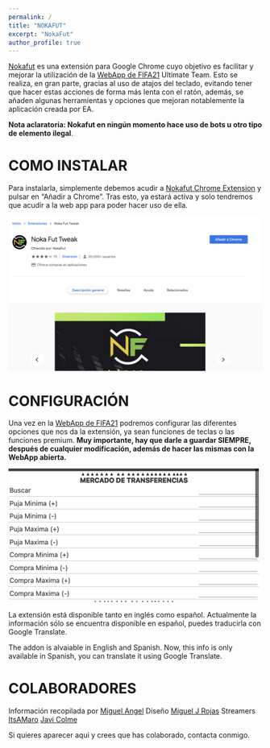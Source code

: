 ```yaml
---
permalink: /
title: "NOKAFUT"
excerpt: "NokaFut"
author_profile: true
---
```


[Nokafut](https://chrome.google.com/webstore/detail/noka-fut-tweak/lphngfbnndkhdbmbgnlnhngihcpofkno) es una extensión para Google Chrome cuyo objetivo es facilitar y mejorar la utilización de la [WebApp de FIFA21](https://www.ea.com/en-gb/fifa/ultimate-team/web-app/) Ultimate Team. Esto se realiza, en gran parte, gracias al uso de atajos del teclado, evitando tener que hacer estas acciones de forma más lenta con el ratón, además, se añaden algunas herramientas y opciones que mejoran notablemente la aplicación creada por EA.

<b>Nota aclaratoria: Nokafut en ningún momento hace uso de bots u otro tipo de elemento ilegal</b>.



COMO INSTALAR
======
Para instalarla, simplemente debemos acudir a [Nokafut Chrome Extension](https://chrome.google.com/webstore/detail/noka-fut-tweak/lphngfbnndkhdbmbgnlnhngihcpofkno) y pulsar en “Añadir a Chrome”. Tras esto, ya estará activa y solo tendremos que acudir a la web app para poder hacer uso de ella.

![Añadir a Chrome](/images/anadirchrome.png)


CONFIGURACIÓN
======
Una vez en la [WebApp de FIFA21](https://www.ea.com/en-gb/fifa/ultimate-team/web-app/) podremos configurar las diferentes opciones que nos da la extensión, ya sean funciones de teclas o las funciones premium. <b>Muy importante, hay que darle a guardar SIEMPRE, después de cualquier modificación, además de hacer las mismas con la WebApp abierta.</b>

![Configurar](/images/config.png)

La extensión está disponible tanto en inglés como español. Actualmente la información sólo se encuentra disponible en español, puedes traducirla con Google Translate.

The addon is alvaiable in English and Spanish. Now, this info is only available in Spanish, you can translate it using Google Translate.

COLABORADORES
======

Información recopilada por [Miguel Angel](https://www.twitter.com/tortugaelefante/)
Diseño [Miguel J Rojas](https://www.twitter.com/migueljrojas/)
Streamers [ItsAMaro](https://twitter.com/ItsAMaro2) [Javi Colme](https://twitter.com/JavierColme_) 

Si quieres aparecer aqui y crees que has colaborado, contacta conmigo.
